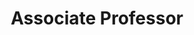 ---
layout: person
name: "Ke Xu"
image: "/assets/people/kexu.png"
title: "Associate Professor"
category: "Fulltime Faculty"
biography: |
  <p>Xu Ke is an Assistant Professor (tenure-track) at the School of Artificial Intelligence and Technology, Nanjing University. He obtained his Ph.D. from the Hong Kong University of Science and Technology in 2019 and his Bachelor's degree from Nanjing University in 2015. He has worked at Huawei Cloud, served as a postdoctoral researcher at New York University, and been a visiting scholar at Harvard University. His research focuses on big data intelligent analysis and visualization.</p>
  <p>He has published over 10 papers in top international academic journals and conferences in the field of data science, such as IEEE TVCG, ACM CHI, and VIS, and has applied for a total of 11 patents. He has also received the ACM CHI Best Paper Nomination Award. He serves as a member of the Visualization and Visual Analytics Committee of the Chinese Society of Computer Graphics.</p>
  <p>Xu Ke once worked as a technical expert in the field of data intelligence at Huawei Cloud under the title of Huawei Young Genius. He was one of the main founders of Huawei Cloud's first BI data intelligence cloud service, DateArts Insight, where he contributed to the industry-leading data visualization and BI Copilot solutions. These solutions have been successfully commercialized and applied in over 50 customers, including Huawei's ERP system and the Industrial and Commercial Bank of China.</p>
links:
  - link: "https://scholar.google.com/citations?user=rBZAYI8AAAAJ"
    icon: "scholar"
  - link: "xuke@nju.edu.cn"
    icon: "email"
  - link: "https://lukexuke.github.io"
    icon: "website"
office: "Nanyong Building West 347"
---